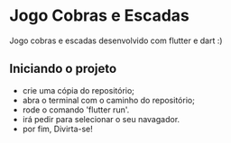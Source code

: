 # Jogo Cobras e Escadas

Jogo cobras e escadas desenvolvido com flutter e dart :)

## Iniciando o projeto

- crie uma cópia do repositório;
- abra o terminal com o caminho do repositório;
- rode o comando 'flutter run'.
- irá pedir para selecionar o seu navagador.
- por fim, Divirta-se!

